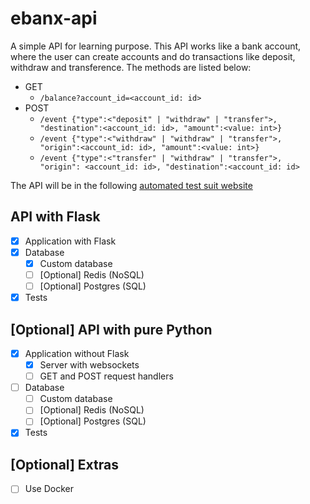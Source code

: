 # ebanx-api

A simple API for learning purpose. This API works like a bank account, where the user can create accounts and do transactions like deposit, withdraw and transference. The methods are listed below:

- GET
  - `/balance?account_id=<account_id: id>`
- POST
  - `/event {"type":<"deposit" | "withdraw" | "transfer">, "destination":<account_id: id>, "amount":<value: int>}`
  - `/event {"type":<"withdraw" | "withdraw" | "transfer">, "origin":<account_id: id>, "amount":<value: int>}`
  - `/event {"type":<"transfer" | "withdraw" | "transfer">, "origin": <account_id: id>, "destination":<account_id: id>`

The API will be in the following [automated test suit website](https://ipkiss.pragmazero.com/)

## API with Flask

- [x] Application with Flask
- [x] Database
  - [x] Custom database
  - [ ] [Optional] Redis (NoSQL)
  - [ ] [Optional] Postgres (SQL)
- [x] Tests

## [Optional] API with pure Python

- [x] Application without Flask
  - [x] Server with websockets
  - [ ] GET and POST request handlers
- [ ] Database
  - [ ] Custom database
  - [ ] [Optional] Redis (NoSQL)
  - [ ] [Optional] Postgres (SQL)
- [x] Tests

## [Optional] Extras

- [ ] Use Docker
